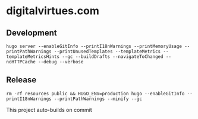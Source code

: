 # digitalvirtues.com

## Development
`hugo server --enableGitInfo --printI18nWarnings --printMemoryUsage --printPathWarnings --printUnusedTemplates --templateMetrics --templateMetricsHints --gc --buildDrafts --navigateToChanged --noHTTPCache --debug --verbose`

## Release
`rm -rf resources public && HUGO_ENV=production hugo --enableGitInfo --printI18nWarnings --printPathWarnings --minify --gc`

This project auto-builds on commit
